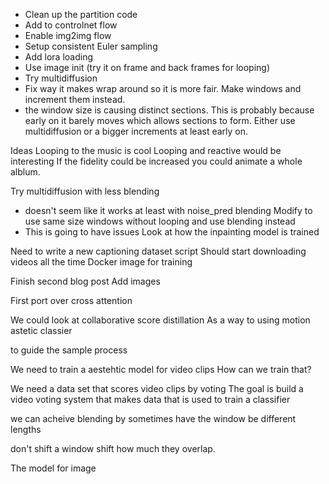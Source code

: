 - Clean up the partition code
- Add to controlnet flow
- Enable img2img flow
- Setup consistent Euler sampling
- Add lora loading
- Use image init (try it on frame and back frames for looping)
- Try multidiffusion
- Fix way it makes wrap around so it is more fair. Make windows and increment them instead.
- the window size is causing distinct sections. This is probably because
  early on it barely moves which allows sections to form. Either use multidiffusion or a 
  bigger increments at least early on.

Ideas
Looping to the music is cool
Looping and reactive would be interesting
If the fidelity could be increased you could animate a whole alblum. 

Try multidiffusion with less blending
- doesn't seem like it works at least with noise_pred blending
Modify to use same size windows without looping and use blending instead
- This is going to have issues
Look at how the inpainting model is trained

Need to write a new captioning dataset script
Should start downloading videos all the time
Docker image for training

Finish second blog post
Add images

First port over cross attention

We could look at collaborative score distillation
As a way to using motion astetic classier

to guide the sample process

We need to train a aestehtic model for video clips
How can we train that?

We need a data set that scores video clips by voting
The goal is build a video voting system
that makes data that is used to train a classifier

we can acheive blending by sometimes
have the window be different lengths

don't shift a window
shift how much they overlap. 

The model for image 